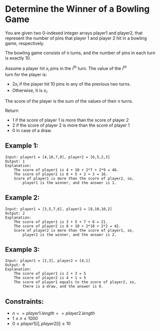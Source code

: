 # Determine the Winner of a Bowling Game

You are given two 0-indexed integer arrays player1 and player2, that  
represent the number of pins that player 1 and player 2 hit in a bowling  
game, respectively.

The bowling game consists of n turns, and the number of pins in each turn  
is exactly 10.

Assume a player hit $x_i$ pins in the $i^{th}$ turn. The value of the $i^{th}$  
turn for the player is:

* $2x_i$ if the player hit 10 pins in any of the previous two turns.
* Otherwise, It is $x_i$.

The score of the player is the sum of the values of their $n$ turns.

Return

* 1 if the score of player 1 is more than the score of player 2
* 2 if the score of player 2 is more than the score of player 1
* 0 in case of a draw.

 

## Example 1:

    Input: player1 = [4,10,7,9], player2 = [6,5,2,3]
    Output: 1
    Explanation: 
        The score of player1 is 4 + 10 + 2*7 + 2*9 = 46.
        The score of player2 is 6 + 5 + 2 + 3 = 16.
        Score of player1 is more than the score of player2, so, 
            player1 is the winner, and the answer is 1.

## Example 2:

    Input: player1 = [3,5,7,6], player2 = [8,10,10,2]
    Output: 2
    Explanation: 
        The score of player1 is 3 + 5 + 7 + 6 = 21.
        The score of player2 is 8 + 10 + 2*10 + 2*2 = 42.
        Score of player2 is more than the score of player1, so, 
            player2 is the winner, and the answer is 2.

## Example 3:

    Input: player1 = [2,3], player2 = [4,1]
    Output: 0
    Explanation: 
        The score of player1 is 2 + 3 = 5
        The score of player2 is 4 + 1 = 5
        The score of player1 equals to the score of player2, so, 
            there is a draw, and the answer is 0.

 

## Constraints:

* $n == player1.length == player2.length$
* $1 \le n \le 1000$
* $0 \le player1[i], player2[i] \le 10$

